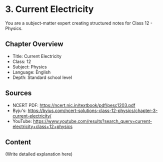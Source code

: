 # 3. Current Electricity

You are a subject-matter expert creating structured notes for Class 12 - Physics.

## Chapter Overview
- Title: Current Electricity
- Class: 12
- Subject: Physics
- Language: English
- Depth: Standard school level

## Sources
- NCERT PDF: https://ncert.nic.in/textbook/pdf/pesc1203.pdf
- Byju's: https://byjus.com/ncert-solutions-class-12-physics/chapter-3-current-electricity/
- YouTube: https://www.youtube.com/results?search_query=current-electricity+class+12+physics

## Content
(Write detailed explanation here)
